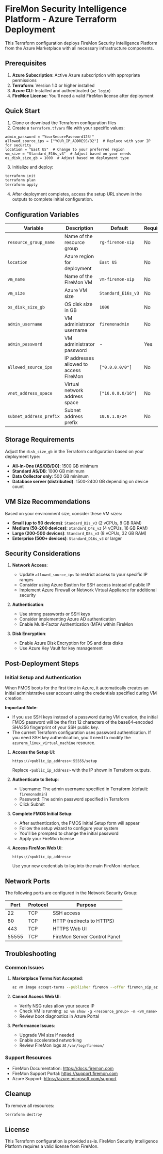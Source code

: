 # FireMon Security Intelligence Platform - Azure Terraform Deployment

This Terraform configuration deploys FireMon Security Intelligence Platform from the Azure Marketplace with all necessary infrastructure components.

## Prerequisites

1. **Azure Subscription**: Active Azure subscription with appropriate permissions
2. **Terraform**: Version 1.0 or higher installed
3. **Azure CLI**: Installed and authenticated (`az login`)
4. **FireMon License**: You'll need a valid FireMon license after deployment

## Quick Start

1. Clone or download the Terraform configuration files
2. Create a `terraform.tfvars` file with your specific values:

```hcl
admin_password = "YourSecurePassword123!"
allowed_source_ips = ["YOUR_IP_ADDRESS/32"]  # Replace with your IP for security
location = "East US"  # Change to your preferred region
vm_size = "Standard_E16s_v3"  # Adjust based on your needs
os_disk_size_gb = 1000  # Adjust based on deployment type
```

3. Initialize and deploy:

```bash
terraform init
terraform plan
terraform apply
```

4. After deployment completes, access the setup URL shown in the outputs to complete initial configuration.

## Configuration Variables

| Variable | Description | Default | Required |
|----------|-------------|---------|----------|
| `resource_group_name` | Name of the resource group | `rg-firemon-sip` | No |
| `location` | Azure region for deployment | `East US` | No |
| `vm_name` | Name of the FireMon VM | `vm-firemon-sip` | No |
| `vm_size` | Azure VM size | `Standard_E16s_v3` | No |
| `os_disk_size_gb` | OS disk size in GB | `1000` | No |
| `admin_username` | VM administrator username | `firemonadmin` | No |
| `admin_password` | VM administrator password | - | Yes |
| `allowed_source_ips` | IP addresses allowed to access FireMon | `["0.0.0.0/0"]` | No |
| `vnet_address_space` | Virtual network address space | `["10.0.0.0/16"]` | No |
| `subnet_address_prefix` | Subnet address prefix | `10.0.1.0/24` | No |

## Storage Requirements

Adjust the `disk_size_gb` in the Terraform configuration based on your deployment type:

- **All-in-One (AS/DB/DC)**: 1500 GB minimum
- **Standard AS/DB**: 1000 GB minimum
- **Data Collector only**: 500 GB minimum
- **Database server (distributed)**: 1500-2400 GB depending on device count

## VM Size Recommendations

Based on your environment size, consider these VM sizes:

- **Small (up to 50 devices)**: `Standard_D2s_v3` (2 vCPUs, 8 GB RAM)
- **Medium (50-200 devices)**: `Standard_D4s_v3` (4 vCPUs, 16 GB RAM)
- **Large (200-500 devices)**: `Standard_D8s_v3` (8 vCPUs, 32 GB RAM)
- **Enterprise (500+ devices)**: `Standard_D16s_v3` or larger

## Security Considerations

1. **Network Access**: 
   - Update `allowed_source_ips` to restrict access to your specific IP ranges
   - Consider using Azure Bastion for SSH access instead of public IP
   - Implement Azure Firewall or Network Virtual Appliance for additional security

2. **Authentication**:
   - Use strong passwords or SSH keys
   - Consider implementing Azure AD authentication
   - Enable Multi-Factor Authentication (MFA) within FireMon

3. **Disk Encryption**:
   - Enable Azure Disk Encryption for OS and data disks
   - Use Azure Key Vault for key management

## Post-Deployment Steps

### Initial Setup and Authentication

When FMOS boots for the first time in Azure, it automatically creates an initial administrative user account using the credentials specified during VM creation.

**Important Note**: 
- If you use SSH keys instead of a password during VM creation, the initial FMOS password will be the first 12 characters of the base64-encoded SHA256 fingerprint of your SSH public key.
- The current Terraform configuration uses password authentication. If you need SSH key authentication, you'll need to modify the `azurerm_linux_virtual_machine` resource.

1. **Access the Setup UI**:
   ```
   https://<public_ip_address>:55555/setup
   ```
   Replace `<public_ip_address>` with the IP shown in Terraform outputs.

2. **Authenticate to Setup**:
   - Username: The admin username specified in Terraform (default: `firemonadmin`)
   - Password: The admin password specified in Terraform
   - Click Submit

3. **Complete FMOS Initial Setup**:
   - After authentication, the FMOS Initial Setup form will appear
   - Follow the setup wizard to configure your system
   - You'll be prompted to change the initial password
   - Apply your FireMon license

4. **Access FireMon Web UI**:
   ```
   https://<public_ip_address>
   ```
   Use your new credentials to log into the main FireMon interface.

## Network Ports

The following ports are configured in the Network Security Group:

| Port | Protocol | Purpose |
|------|----------|---------|
| 22 | TCP | SSH access |
| 80 | TCP | HTTP (redirects to HTTPS) |
| 443 | TCP | HTTPS Web UI |
| 55555 | TCP | FireMon Server Control Panel |

## Troubleshooting

### Common Issues

1. **Marketplace Terms Not Accepted**:
   ```bash
   az vm image accept-terms --publisher firemon --offer firemon_sip_azure --plan firemon_sip_azure
   ```

2. **Cannot Access Web UI**:
   - Verify NSG rules allow your source IP
   - Check VM is running: `az vm show -g <resource_group> -n <vm_name>`
   - Review boot diagnostics in Azure Portal

3. **Performance Issues**:
   - Upgrade VM size if needed
   - Enable accelerated networking
   - Review FireMon logs at `/var/log/firemon/`

### Support Resources

- FireMon Documentation: https://docs.firemon.com
- FireMon Support Portal: https://support.firemon.com
- Azure Support: https://azure.microsoft.com/support

## Cleanup

To remove all resources:
```bash
terraform destroy
```

## License

This Terraform configuration is provided as-is. FireMon Security Intelligence Platform requires a valid license from FireMon.